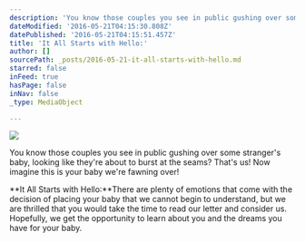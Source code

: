 ```yaml
---
description: 'You know those couples you see in public gushing over some stranger’s baby, looking like they’re about to burst at the seams? That’s us! Now imagine this is your baby we’re fawning over!'
dateModified: '2016-05-21T04:15:30.808Z'
datePublished: '2016-05-21T04:15:51.457Z'
title: 'It All Starts with Hello:'
author: []
sourcePath: _posts/2016-05-21-it-all-starts-with-hello.md
starred: false
inFeed: true
hasPage: false
inNav: false
_type: MediaObject

---
```

![](https://s3-us-west-2.amazonaws.com/the-grid-img/p/ed5517492887cff0288a4a8acead4170f8aac1fe.jpg)

You know those couples you see in public gushing over some stranger's baby, looking like they're about to burst at the seams? That's us! Now imagine this is your baby we're fawning over!

**It All Starts with Hello:**There are plenty of emotions that come with the decision of placing your baby that we cannot begin to understand, but we are thrilled that you would take the time to read our letter and consider us. Hopefully, we get the opportunity to learn about you and the dreams you have for your baby.